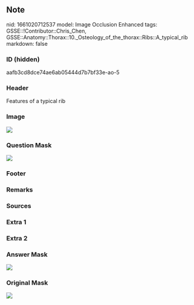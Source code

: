 ## Note
nid: 1661020712537
model: Image Occlusion Enhanced
tags: GSSE::!Contributor::Chris_Chen, GSSE::Anatomy::Thorax::10._Osteology_of_the_thorax::Ribs::A_typical_rib
markdown: false

### ID (hidden)
aafb3cd8dce74ae6ab05444d7b7bf33e-ao-5

### Header
Features of a typical rib

### Image
<img src="tmpjj1lyl1k.png">

### Question Mask
<img src="aafb3cd8dce74ae6ab05444d7b7bf33e-ao-5-Q.svg">

### Footer


### Remarks


### Sources


### Extra 1


### Extra 2


### Answer Mask
<img src="aafb3cd8dce74ae6ab05444d7b7bf33e-ao-5-A.svg">

### Original Mask
<img src="aafb3cd8dce74ae6ab05444d7b7bf33e-ao-O.svg">
